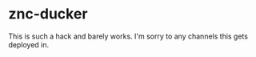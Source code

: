 # znc-ducker

This is such a hack and barely works.  I'm sorry to any channels this gets deployed in.
